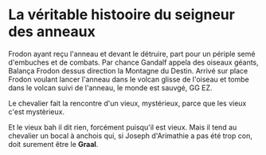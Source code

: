 # La véritable histooire du seigneur des anneaux

Frodon ayant reçu l'anneau et devant le détruire, part pour un périple semé d'embuches et de combats. Par chance Gandalf appela des oiseaux géants, Balança Frodon dessus direction la Montagne du Destin. Arrivé sur place Frodon voulant lancer l'anneau dans le volcan glisse de l'oiseau et tombe dans le volcan suivi de l'anneau, le monde est sauvgé, GG EZ.

Le chevalier fait la rencontre d'un vieux, mystérieux, parce que les vieux c'est mystèrieux.

Et le vieux bah il dit rien, forcément puisqu'il est vieux. Mais il tend au chevalier un bocal à anchois qui, si Joseph d'Arimathie a pas été trop con, doit surement être le **Graal**. 
